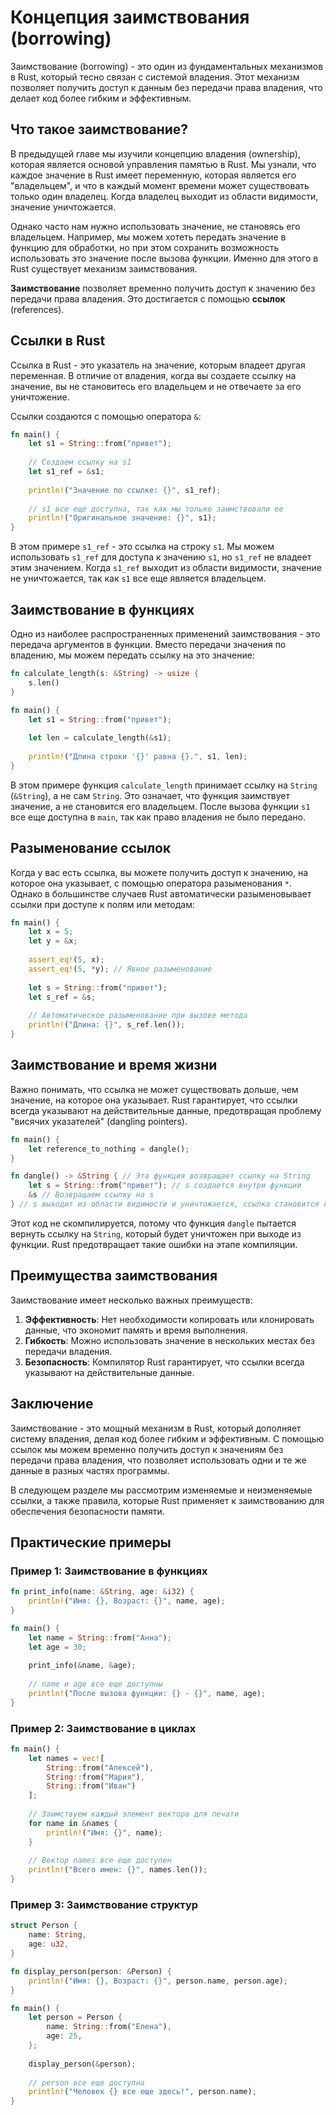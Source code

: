 # Концепция заимствования (borrowing)

Заимствование (borrowing) - это один из фундаментальных механизмов в Rust, который тесно связан с системой владения. Этот механизм позволяет получить доступ к данным без передачи права владения, что делает код более гибким и эффективным.

## Что такое заимствование?

В предыдущей главе мы изучили концепцию владения (ownership), которая является основой управления памятью в Rust. Мы узнали, что каждое значение в Rust имеет переменную, которая является его "владельцем", и что в каждый момент времени может существовать только один владелец. Когда владелец выходит из области видимости, значение уничтожается.

Однако часто нам нужно использовать значение, не становясь его владельцем. Например, мы можем хотеть передать значение в функцию для обработки, но при этом сохранить возможность использовать это значение после вызова функции. Именно для этого в Rust существует механизм заимствования.

**Заимствование** позволяет временно получить доступ к значению без передачи права владения. Это достигается с помощью **ссылок** (references).

## Ссылки в Rust

Ссылка в Rust - это указатель на значение, которым владеет другая переменная. В отличие от владения, когда вы создаете ссылку на значение, вы не становитесь его владельцем и не отвечаете за его уничтожение.

Ссылки создаются с помощью оператора `&`:

```rust
fn main() {
    let s1 = String::from("привет");
    
    // Создаем ссылку на s1
    let s1_ref = &s1;
    
    println!("Значение по ссылке: {}", s1_ref);
    
    // s1 все еще доступна, так как мы только заимствовали ее
    println!("Оригинальное значение: {}", s1);
}
```

В этом примере `s1_ref` - это ссылка на строку `s1`. Мы можем использовать `s1_ref` для доступа к значению `s1`, но `s1_ref` не владеет этим значением. Когда `s1_ref` выходит из области видимости, значение не уничтожается, так как `s1` все еще является владельцем.

## Заимствование в функциях

Одно из наиболее распространенных применений заимствования - это передача аргументов в функции. Вместо передачи значения по владению, мы можем передать ссылку на это значение:

```rust
fn calculate_length(s: &String) -> usize {
    s.len()
}

fn main() {
    let s1 = String::from("привет");
    
    let len = calculate_length(&s1);
    
    println!("Длина строки '{}' равна {}.", s1, len);
}
```

В этом примере функция `calculate_length` принимает ссылку на `String` (`&String`), а не сам `String`. Это означает, что функция заимствует значение, а не становится его владельцем. После вызова функции `s1` все еще доступна в `main`, так как право владения не было передано.

## Разыменование ссылок

Когда у вас есть ссылка, вы можете получить доступ к значению, на которое она указывает, с помощью оператора разыменования `*`. Однако в большинстве случаев Rust автоматически разыменовывает ссылки при доступе к полям или методам:

```rust
fn main() {
    let x = 5;
    let y = &x;
    
    assert_eq!(5, x);
    assert_eq!(5, *y); // Явное разыменование
    
    let s = String::from("привет");
    let s_ref = &s;
    
    // Автоматическое разыменование при вызове метода
    println!("Длина: {}", s_ref.len());
}
```

## Заимствование и время жизни

Важно понимать, что ссылка не может существовать дольше, чем значение, на которое она указывает. Rust гарантирует, что ссылки всегда указывают на действительные данные, предотвращая проблему "висячих указателей" (dangling pointers).

```rust
fn main() {
    let reference_to_nothing = dangle();
}

fn dangle() -> &String { // Эта функция возвращает ссылку на String
    let s = String::from("привет"); // s создается внутри функции
    &s // Возвращаем ссылку на s
} // s выходит из области видимости и уничтожается, ссылка становится недействительной
```

Этот код не скомпилируется, потому что функция `dangle` пытается вернуть ссылку на `String`, который будет уничтожен при выходе из функции. Rust предотвращает такие ошибки на этапе компиляции.

## Преимущества заимствования

Заимствование имеет несколько важных преимуществ:

1. **Эффективность**: Нет необходимости копировать или клонировать данные, что экономит память и время выполнения.
2. **Гибкость**: Можно использовать значение в нескольких местах без передачи владения.
3. **Безопасность**: Компилятор Rust гарантирует, что ссылки всегда указывают на действительные данные.

## Заключение

Заимствование - это мощный механизм в Rust, который дополняет систему владения, делая код более гибким и эффективным. С помощью ссылок мы можем временно получить доступ к значениям без передачи права владения, что позволяет использовать одни и те же данные в разных частях программы.

В следующем разделе мы рассмотрим изменяемые и неизменяемые ссылки, а также правила, которые Rust применяет к заимствованию для обеспечения безопасности памяти.

## Практические примеры

### Пример 1: Заимствование в функциях

```rust
fn print_info(name: &String, age: &i32) {
    println!("Имя: {}, Возраст: {}", name, age);
}

fn main() {
    let name = String::from("Анна");
    let age = 30;
    
    print_info(&name, &age);
    
    // name и age все еще доступны
    println!("После вызова функции: {} - {}", name, age);
}
```

### Пример 2: Заимствование в циклах

```rust
fn main() {
    let names = vec![
        String::from("Алексей"),
        String::from("Мария"),
        String::from("Иван")
    ];
    
    // Заимствуем каждый элемент вектора для печати
    for name in &names {
        println!("Имя: {}", name);
    }
    
    // Вектор names все еще доступен
    println!("Всего имен: {}", names.len());
}
```

### Пример 3: Заимствование структур

```rust
struct Person {
    name: String,
    age: u32,
}

fn display_person(person: &Person) {
    println!("Имя: {}, Возраст: {}", person.name, person.age);
}

fn main() {
    let person = Person {
        name: String::from("Елена"),
        age: 25,
    };
    
    display_person(&person);
    
    // person все еще доступна
    println!("Человек {} все еще здесь!", person.name);
}